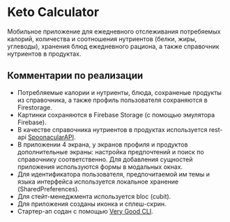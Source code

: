 # Keto Calculator

Мобильное приложение для ежедневного отслеживания потребяемых калорий, количества и соотношения нутриентов (белки, жиры, углеводы), хранения блюд ежедневного рациона, а также справочник нутриентов в продуктах.  

## Комментарии по реализации

- Потребляемые калории и нутриенты, блюда, сохраненые продукты из справочника, а также профиль пользователя сохраняются в Firestorage. 
- Картинки сохраняются в Firebase Storage (с помощью эмулятора Firebase).
- В качестве справочника нутриентов в продуктах используется rest-api [SpoonacularAPI](https://spoonacular.com/food-api).
- В приложении 4 экрана, у экранов профиля и продуктов дополнительные экраны: настройка предпочтений и поиск по справочнику соответственно. Для добавления сущностей приложения используются формы в модальных окнах.
- Для идентификатора пользователя, предпочитаемой им темы и языка интерфейса используется локальное хранение (SharedPreferences).
- Для стейт-менеджмента используется bloc (cubit).
- Для приложения созданы иконка и сплеш-скрин.
- Стартер-ап содан с помощью [Very Good CLI](https://cli.vgv.dev/).
